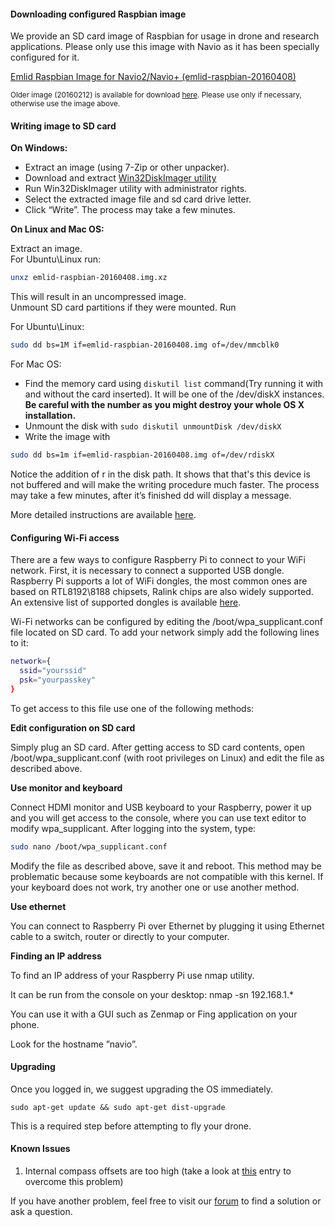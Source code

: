 #### Downloading configured Raspbian image

We provide an SD card image of Raspbian for usage in drone and research applications.
Please only use this image with Navio as it has been specially configured for it.

[Emlid Raspbian Image for Navio2/Navio+ (emlid-raspbian-20160408)](https://files.emlid.com/images/emlid-raspbian-20160408.img.xz)

<sub> Older image (20160212) is available for download [here](https://files.emlid.com/images/emlid-raspberrypi2-raspbian-navio2-20160212.img.xz). Please use only if necessary, otherwise use the image above. </sub>

#### Writing image to SD card

**On Windows:**

* Extract an image (using 7-Zip or other unpacker).
* Download and extract [Win32DiskImager utility](http://sourceforge.net/projects/win32diskimager/)
* Run Win32DiskImager utility with administrator rights.
* Select the extracted image file and sd card drive letter.
* Click “Write”. The process may take a few minutes.

**On Linux and Mac OS:**

Extract an image.  
For Ubuntu\Linux run:
```bash
unxz emlid-raspbian-20160408.img.xz
```
This will result in an uncompressed image.  
Unmount SD card partitions if they were mounted.
Run

For Ubuntu\Linux:
```bash
sudo dd bs=1M if=emlid-raspbian-20160408.img of=/dev/mmcblk0
```

For Mac OS:

* Find the memory card using `diskutil list` command(Try running it with and without the card inserted).
It will be one of the /dev/diskX instances.
**Be careful with the number as you might destroy your whole OS X installation.**
* Unmount the disk with `sudo diskutil unmountDisk /dev/diskX`
* Write the image with
```bash
sudo dd bs=1m if=emlid-raspbian-20160408.img of=/dev/rdiskX
```
Notice the addition of r in the disk path. It shows that that's this device is not buffered and will make the writing procedure much faster.
The process may take a few minutes, after it’s finished dd will display a message.

More detailed instructions are available [here](http://www.raspberrypi.org/documentation/installation/installing-images/).

#### Configuring Wi-Fi access

There are a few ways to configure Raspberry Pi to connect to your WiFi network. First, it is necessary to connect a supported USB dongle. Raspberry Pi supports a lot of WiFi dongles, the most common ones are based on RTL8192\8188 chipsets, Ralink chips are also widely supported. An extensive list of supported dongles is available [here](http://elinux.org/RPi_USB_Wi-Fi_Adapters).

Wi-Fi networks can be configured by editing the /boot/wpa_supplicant.conf file located on SD card. To add your network simply add the following lines to it:

```bash
network={
  ssid="yourssid"
  psk="yourpasskey"
}
```

To get access to this file use one of the following methods:

**Edit configuration on SD card**

Simply plug an SD card. After getting access to SD card contents, open /boot/wpa_supplicant.conf (with root privileges on Linux) and edit the file as described above.

**Use monitor and keyboard**

Connect HDMI monitor and USB keyboard to your Raspberry, power it up and you will get access to the console, where you can use text editor to modify wpa_supplicant. After logging into the system, type:

```bash
sudo nano /boot/wpa_supplicant.conf
```

Modify the file as described above, save it and reboot.
This method may be problematic because some keyboards are not compatible with this kernel. If your keyboard does not work, try another one or use another method.

**Use ethernet**

You can connect to Raspberry Pi over Ethernet by plugging it using Ethernet cable to a switch, router or directly to your computer.

**Finding an IP address**

To find an IP address of your Raspberry Pi use nmap utility.

It can be run from the console on your desktop:
nmap -sn 192.168.1.*

You can use it with a GUI such as Zenmap or Fing application on your phone.

Look for the hostname ”navio”.

#### Upgrading

Once you logged in, we suggest upgrading the OS immediately.

```sudo apt-get update && sudo apt-get dist-upgrade```

This is a required step before attempting to fly your drone.

#### Known Issues


1.  Internal compass offsets are too high (take a look at [this](ardupilot-tips/#second-compass-configuration) entry to overcome this problem) 


If you have another problem, feel free to visit our [forum](https://community.emlid.com/) to find a solution or ask a question.
